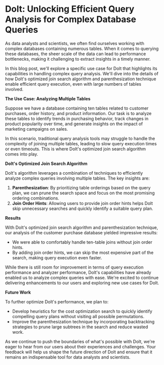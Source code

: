 # Dolt: Unlocking Efficient Query Analysis for Complex Database Queries

As data analysts and scientists, we often find ourselves working with complex databases containing numerous tables. When it comes to querying these databases, the sheer scale of the data can lead to performance bottlenecks, making it challenging to extract insights in a timely manner.

In this blog post, we'll explore a specific use case for Dolt that highlights its capabilities in handling complex query analysis. We'll dive into the details of how Dolt's optimized join search algorithm and parenthesization technique enable efficient query execution, even with large numbers of tables involved.

**The Use Case: Analyzing Multiple Tables**

Suppose we have a database containing ten tables related to customer purchases, order history, and product information. Our task is to analyze these tables to identify trends in purchasing behavior, track changes in product popularity over time, and generate insights on the impact of marketing campaigns on sales.

In this scenario, traditional query analysis tools may struggle to handle the complexity of joining multiple tables, leading to slow query execution times or even timeouts. This is where Dolt's optimized join search algorithm comes into play.

**Dolt's Optimized Join Search Algorithm**

Dolt's algorithm leverages a combination of techniques to efficiently analyze complex queries involving multiple tables. The key insights are:

1. **Parenthesization**: By prioritizing table orderings based on the query plan, we can prune the search space and focus on the most promising ordering combinations.
2. **Join Order Hints**: Allowing users to provide join order hints helps Dolt skip unnecessary searches and quickly identify a suitable query plan.

**Results**

With Dolt's optimized join search algorithm and parenthesization technique, our analysis of the customer purchase database yielded impressive results:

* We were able to comfortably handle ten-table joins without join order hints.
* By adding join order hints, we can skip the most expensive part of the search, making query execution even faster.

While there is still room for improvement in terms of query execution performance and analyzer performance, Dolt's capabilities have already enabled us to analyze complex queries with ease. We're excited to continue delivering enhancements to our users and exploring new use cases for Dolt.

**Future Work**

To further optimize Dolt's performance, we plan to:

* Develop heuristics for the cost optimization search to quickly identify compelling query plans without visiting all possible permutations.
* Improve the parenthesization technique by incorporating backtracking strategies to prune large subtrees in the search and reduce wasted work.

As we continue to push the boundaries of what's possible with Dolt, we're eager to hear from our users about their experiences and challenges. Your feedback will help us shape the future direction of Dolt and ensure that it remains an indispensable tool for data analysts and scientists.